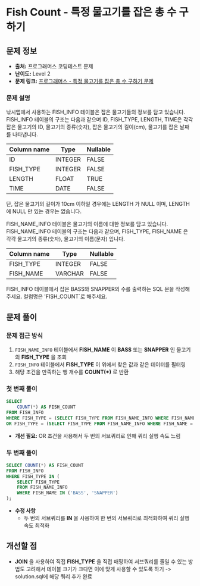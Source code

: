 # Fish Count - 특정 물고기를 잡은 총 수 구하기

## 문제 정보

- **출처:** 프로그래머스 코딩테스트 문제
- **난이도:** Level 2
- **문제 링크:** [프로그래머스 - 특정 물고기를 잡은 총 수 구하기 문제](https://school.programmers.co.kr/learn/courses/30/lessons/298518)

### 문제 설명

낚시앱에서 사용하는 FISH_INFO 테이블은 잡은 물고기들의 정보를 담고 있습니다. FISH_INFO 테이블의 구조는 다음과 같으며 ID, FISH_TYPE, LENGTH, TIME은 각각 잡은 물고기의 ID, 물고기의 종류(숫자), 잡은 물고기의 길이(cm), 물고기를 잡은 날짜를 나타냅니다.

| Column name | Type    | Nullable |
| ----------- | ------- | -------- |
| ID          | INTEGER | FALSE    |
| FISH_TYPE   | INTEGER | FALSE    |
| LENGTH      | FLOAT   | TRUE     |
| TIME        | DATE    | FALSE    |

단, 잡은 물고기의 길이가 10cm 이하일 경우에는 LENGTH 가 NULL 이며, LENGTH 에 NULL 만 있는 경우는 없습니다.

FISH_NAME_INFO 테이블은 물고기의 이름에 대한 정보를 담고 있습니다. FISH_NAME_INFO 테이블의 구조는 다음과 같으며, FISH_TYPE, FISH_NAME 은 각각 물고기의 종류(숫자), 물고기의 이름(문자) 입니다.

| Column name | Type    | Nullable |
| ----------- | ------- | -------- |
| FISH_TYPE   | INTEGER | FALSE    |
| FISH_NAME   | VARCHAR | FALSE    |

FISH_INFO 테이블에서 잡은 BASS와 SNAPPER의 수를 출력하는 SQL 문을 작성해주세요.
컬럼명은 'FISH_COUNT`로 해주세요.

## 문제 풀이

### 문제 접근 방식

1. `FISH_NAME_INFO` 테이블에서 **FISH_NAME** 이 **BASS** 또는 **SNAPPER** 인 물고기의 **FISH_TYPE** 을 조회
2. `FISH_INFO` 테이블에서 **FISH_TYPE** 이 위에서 찾은 값과 같은 데이터를 필터링
3. 해당 조건을 만족하는 행 개수를 **COUNT(\*)** 로 반환

### 첫 번째 풀이

```SQL
SELECT
    COUNT(*) AS FISH_COUNT
FROM FISH_INFO
WHERE FISH_TYPE = (SELECT FISH_TYPE FROM FISH_NAME_INFO WHERE FISH_NAME = 'BASS')
OR FISH_TYPE = (SELECT FISH_TYPE FROM FISH_NAME_INFO WHERE FISH_NAME = 'SNAPPER')
```

- **개선 필요:** OR 조건을 사용해서 두 번의 서브쿼리로 인해 쿼리 실행 속도 느림

### 두 번째 풀이

```SQL
SELECT COUNT(*) AS FISH_COUNT
FROM FISH_INFO
WHERE FISH_TYPE IN (
    SELECT FISH_TYPE
    FROM FISH_NAME_INFO
    WHERE FISH_NAME IN ('BASS', 'SNAPPER')
);
```

- **수정 사항**
  - 두 번의 서브쿼리를 **IN** 을 사용하여 한 번의 서브쿼리로 최적화하여 쿼리 실행 속도 최적화

## 개선할 점

- **JOIN** 을 사용하여 직접 **FISH_TYPE** 을 직접 매핑하여 서브쿼리를 줄일 수 있는 방법도 고려해서 테이블 크기가 크다면 이에 맞게 사용할 수 있도록 하기
  -> solution.sql에 해당 쿼리 추가 완료
